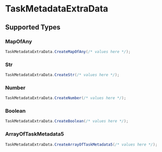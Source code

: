 # TaskMetadataExtraData


## Supported Types

### MapOfAny

```csharp
TaskMetadataExtraData.CreateMapOfAny(/* values here */);
```

### Str

```csharp
TaskMetadataExtraData.CreateStr(/* values here */);
```

### Number

```csharp
TaskMetadataExtraData.CreateNumber(/* values here */);
```

### Boolean

```csharp
TaskMetadataExtraData.CreateBoolean(/* values here */);
```

### ArrayOfTaskMetadata5

```csharp
TaskMetadataExtraData.CreateArrayOfTaskMetadata5(/* values here */);
```

